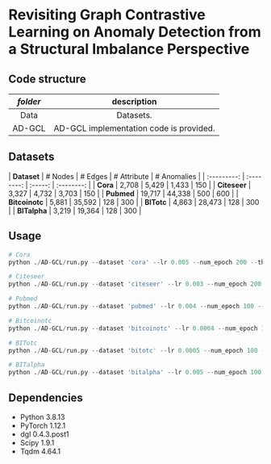 # Revisiting Graph Contrastive Learning on Anomaly Detection from a Structural Imbalance Perspective

## Code structure
| *folder*  |                         description                          |
| :-------: | :----------------------------------------------------------: |
|   Data    |      Datasets.       |
|   AD-GCL    | AD-GCL implementation code is provided. |

## Datasets

| **Dataset** |  # Nodes  |  # Edges  |  # Attribute  |  # Anomalies  |
| :---------: | :--------: | :-----: | :--------: |
|  **Cora**   |  2,708  |  5,429  |  1,433  |  150  |
|  **Citeseer**   |  3,327  |  4,732  |  3,703  |  150  |
|  **Pubmed**   |  19,717  |  44,338  |  500  |  600  |
|  **Bitcoinotc**   |  5,881  |  35,592  |  128  |  300  |
|  **BITotc**   |  4,863  |  28,473  |  128  |  300  |
| **BITalpha** |  3,219  |  19,364  |  128  |  300  |


## Usage
```python
# Cora
python ./AD-GCL/run.py --dataset 'cora' --lr 0.005 --num_epoch 200 --threshold 7 --gpu_id 0

# Citeseer
python ./AD-GCL/run.py --dataset 'citeseer' --lr 0.003 --num_epoch 200 --threshold 6 --gpu_id 0

# Pubmed
python ./AD-GCL/run.py --dataset 'pubmed' --lr 0.004 --num_epoch 100 --threshold 8 --gpu_id 0

# Bitcoinotc
python ./AD-GCL/run.py --dataset 'bitcoinotc' --lr 0.0004 --num_epoch 100 --threshold 8 --gpu_id 0

# BITotc
python ./AD-GCL/run.py --dataset 'bitotc' --lr 0.0005 --num_epoch 100 --threshold 7 --gpu_id 0

# BITalpha
python ./AD-GCL/run.py --dataset 'bitalpha' --lr 0.005 --num_epoch 100 --threshold 8 --gpu_id 0
```


## Dependencies

- Python 3.8.13
- PyTorch 1.12.1
- dgl 0.4.3.post1
- Scipy 1.9.1
- Tqdm 4.64.1
